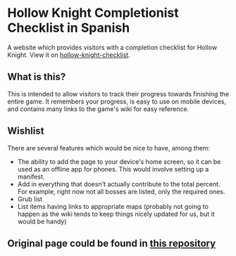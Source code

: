 # Hollow Knight Completionist Checklist in Spanish
A website which provides visitors with a completion checklist for Hollow Knight.  View it on [hollow-knight-checklist](https://stephybacelis.github.io/hollow-knight-checklist/).

## What is this?
This is intended to allow visitors to track their progress towards finishing the entire game.  It remembers your progress, is easy to use on mobile devices, and contains many links to the game's wiki for easy reference.

## Wishlist
There are several features which would be nice to have, among them:

- The ability to add the page to your device's home screen, so it can be used as an offline app for phones.  This would involve setting up a manifest.
- Add in everything that doesn't actually contribute to the total percent.  For example, right now not all bosses are listed, only the required ones.
- Grub list
- List items having links to appropriate maps (probably not going to happen as the wiki tends to keep things nicely updated for us, but it would be handy)

## Original page could be found in [this repository](nebulatron/hollow-knight-checklist)
